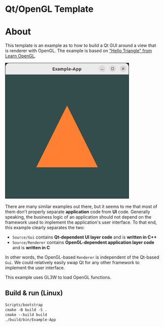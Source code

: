 # Qt/OpenGL Template

# About

This template is an example as to how to build a Qt GUI around a view that is
renderer with OpenGL. The example is based on ["Hello Triangle" from Learn OpenGL](https://learnopengl.com/Getting-started/Hello-Triangle).

![](screenshot.png)

There are many similar examples out there, but it seems to me that most of them
don't properly separate **application** code from **UI** code. Generally speaking,
the business logic of an application should not depend on the framework used
to implement the application's user interface. To that end, this example clearly
separates the two:

- `Source/Gui` contains **Qt-dependent UI layer code** and is **written in C++**
- `Source/Renderer` contains **OpenGL-dependent application layer code** and is **written in C**

In other words, the OpenGL-based `Renderer` is independent of the Qt-based `Gui`.
We could relatively easily swap Qt for any other framework to implement
the user interface.

This example uses GL3W to load OpenGL functions.

## Build & run (Linux)

```
Scripts/bootstrap
cmake -B build -S .
cmake --build build
./build/bin/Example-App
```
